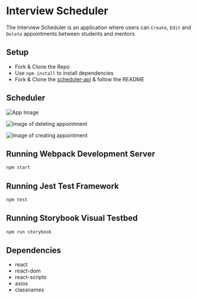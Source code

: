 # Interview Scheduler
The Interview Scheduler is an application where users can `Create`, `Edit` and `Delete` appointments between students and mentors
## Setup
- Fork & Clone the Repo
- Use `npm install` to install dependencies 
- Fork & Clone the [scheduler-api](https://github.com/lighthouse-labs/scheduler-api) & follow the README

## Scheduler
![App Image](https://user-images.githubusercontent.com/93356900/185004623-6368e6b5-2ee8-46d5-8d0f-e16226656c62.jpeg)

![Image of deleting appointment](https://user-images.githubusercontent.com/93356900/185004934-84f3e3ae-e80c-4e96-b9cc-1beb39c70034.jpeg)

![Image of creating appointment](https://user-images.githubusercontent.com/93356900/185004970-56e13087-3f82-48a9-a872-0ee26473012f.jpeg)

## Running Webpack Development Server

```sh
npm start
```

## Running Jest Test Framework

```sh
npm test
```

## Running Storybook Visual Testbed

```sh
npm run storybook
```
## Dependencies 
- react
- react-dom
- react-scripts
- axios
- classnames
